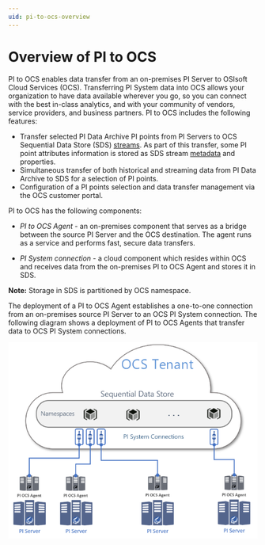 ```yaml
---
uid: pi-to-ocs-overview
---
```


# Overview of PI to OCS

PI to OCS enables data transfer from an on-premises PI Server to OSIsoft Cloud Services (OCS). Transferring PI System data into OCS allows your organization to have data available wherever you go, so you can connect with the best in-class analytics, and with your community of vendors, service providers, and business partners. PI to OCS includes the following features:

* Transfer selected PI Data Archive PI points from PI Servers to OCS Sequential Data Store (SDS) [streams](xref:sdsStreams). As part of this transfer, some PI point attributes information is stored as SDS stream [metadata](xref:sdsStreamExtra) and properties.
* Simultaneous transfer of both historical and streaming data from PI Data Archive to SDS for a selection of PI points.
* Configuration of a PI points selection and data transfer management via the OCS customer portal.

PI to OCS has the following components:

- *PI to OCS Agent* - an on-premises component that serves as a bridge between the source PI Server and the OCS destination. The agent runs as a service and performs fast, secure data transfers.

- *PI System connection* - a cloud component which resides within OCS and receives data from the on-premises PI to OCS Agent and stores it in SDS.<!--Angela Flores 6/24/21 - I would argue that the "data source" is a part of the PI System connection. This component should have one name.-->

**Note:** Storage in SDS is partitioned by OCS namespace.

The deployment of a PI to OCS Agent establishes a one-to-one connection from an on-premises source PI Server to an OCS PI System connection. The following diagram shows a deployment of PI to OCS Agents that transfer data to OCS PI System connections.

![PI to OCS](../../images/ocs-diagram.png)
